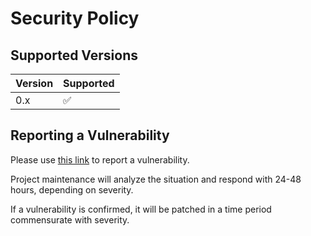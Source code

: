 # Security Policy

## Supported Versions

| Version | Supported          |
| ------- | ------------------ |
| 0.x     | :white_check_mark: |

## Reporting a Vulnerability

Please use [this link](https://github.com/dan1hc/fqr/security/advisories/new) to report a vulnerability.

Project maintenance will analyze the situation and respond with 24-48 hours, depending on severity.

If a vulnerability is confirmed, it will be patched in a time period commensurate with severity.
